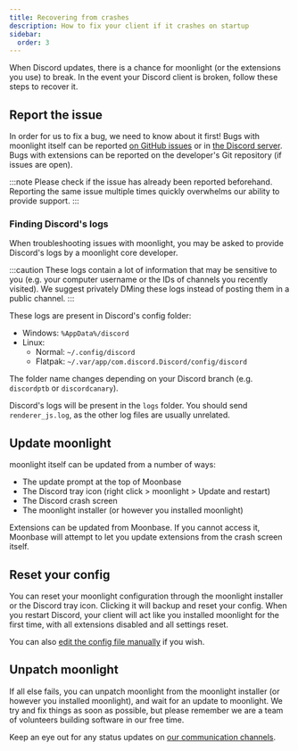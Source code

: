 ```yaml
---
title: Recovering from crashes
description: How to fix your client if it crashes on startup
sidebar:
  order: 3
---
```


When Discord updates, there is a chance for moonlight (or the extensions you use) to break. In the event your Discord client is broken, follow these steps to recover it.

## Report the issue

In order for us to fix a bug, we need to know about it first! Bugs with moonlight itself can be reported [on GitHub issues](https://github.com/moonlight-mod/moonlight/issues) or in [the Discord server](https://discord.gg/FdZBTFCP6F). Bugs with extensions can be reported on the developer's Git repository (if issues are open).

:::note
Please check if the issue has already been reported beforehand. Reporting the same issue multiple times quickly overwhelms our ability to provide support.
:::

### Finding Discord's logs

When troubleshooting issues with moonlight, you may be asked to provide Discord's logs by a moonlight core developer.

:::caution
These logs contain a lot of information that may be sensitive to you (e.g. your computer username or the IDs of channels you recently visited). We suggest privately DMing these logs instead of posting them in a public channel.
:::

These logs are present in Discord's config folder:

- Windows: `%AppData%/discord`
- Linux:
  - Normal: `~/.config/discord`
  - Flatpak: `~/.var/app/com.discord.Discord/config/discord`

The folder name changes depending on your Discord branch (e.g. `discordptb` or `discordcanary`).

Discord's logs will be present in the `logs` folder. You should send `renderer_js.log`, as the other log files are usually unrelated.

## Update moonlight

moonlight itself can be updated from a number of ways:

- The update prompt at the top of Moonbase
- The Discord tray icon (right click > moonlight > Update and restart)
- The Discord crash screen
- The moonlight installer (or however you installed moonlight)

Extensions can be updated from Moonbase. If you cannot access it, Moonbase will attempt to let you update extensions from the crash screen itself.

## Reset your config

You can reset your moonlight configuration through the moonlight installer or the Discord tray icon. Clicking it will backup and reset your config. When you restart Discord, your client will act like you installed moonlight for the first time, with all extensions disabled and all settings reset.

You can also [edit the config file manually](/using/getting-started#editing-moonlights-config) if you wish.

## Unpatch moonlight

If all else fails, you can unpatch moonlight from the moonlight installer (or however you installed moonlight), and wait for an update to moonlight. We try and fix things as soon as possible, but please remember we are a team of volunteers building software in our free time.

Keep an eye out for any status updates on [our communication channels](/using/communications).
